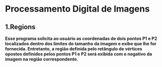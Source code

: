 # Processamento Digital de Imagens 


## **1.Regions**
**Esse programa solicita ao usuário as coordenadas de dois pontos P1 e P2 localizados dentro dos limites do tamanho da imagem e exibe que lhe for fornecida. Entretanto, a região definida pelo retângulo de vértices opostos definidos pelos pontos P1 e P2 será exibida com o negativo da imagem na região correspondente.**
